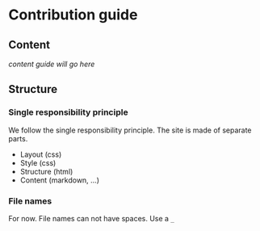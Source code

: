 # Contribution guide
## Content
*content guide will go here*

## Structure
### Single responsibility principle
We follow the single responsibility principle. The site is made of separate parts.

* Layout (css)
* Style (css)
* Structure (html)
* Content (markdown, …)

### File names
For now. File names can not have spaces. Use a `_`
